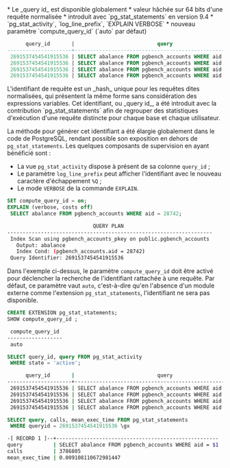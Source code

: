 <!--
Les commits sur ce sujet sont :

* https://git.postgresql.org/gitweb/?p=postgresql.git;a=commit;h=5fd9dfa5f50e4906c35133a414ebec5b6d518493
* https://git.postgresql.org/gitweb/?p=postgresql.git;a=commit;h=4f0b0966c866ae9f0e15d7cc73ccf7ce4e1af84b

Discussion

* https://gitlab.dalibo.info/formation/workshops/-/issues/132
* https://gitlab.dalibo.info/formation/workshops/-/issues/100

-->

<div class="slide-content">
* Le _query id_ est disponible globalement
  * valeur hâchée sur 64 bits d'une requête normalisée
  * introduit avec `pg_stat_statements` en version 9.4
  * `pg_stat_activity`, `log_line_prefix`, `EXPLAIN VERBOSE`
* nouveau paramètre `compute_query_id` (`auto` par défaut)

```sql
      query_id       |                           query
---------------------+---------------------------------------------------------
 2691537454541915536 | SELECT abalance FROM pgbench_accounts WHERE aid = 85694;
 2691537454541915536 | SELECT abalance FROM pgbench_accounts WHERE aid = 51222;
 2691537454541915536 | SELECT abalance FROM pgbench_accounts WHERE aid = 14006;
 2691537454541915536 | SELECT abalance FROM pgbench_accounts WHERE aid = 48639;
```
</div>

<div class="notes">
L'identifiant de requête est un _hash_ unique pour les requêtes dites normalisées,
qui présentent la même forme sans considération des expressions variables. Cet
identifiant, ou _query id_, a été introduit avec la contribution `pg_stat_statements`
afin de regrouper des statistiques d'exécution d'une requête distincte pour chaque
base et chaque utilisateur.

La méthode pour générer cet identifiant a été élargie globalement dans le code de
PostgreSQL, rendant possible son exposition en dehors de `pg_stat_statements`.
Les quelques composants de supervision en ayant bénéficié sont :

* La vue `pg_stat_activity` dispose à présent de sa colonne `query_id` ;
* Le paramètre `log_line_prefix` peut afficher l'identifiant avec le nouveau caractère d'échappement `%Q` ;
* Le mode `VERBOSE` de la commande `EXPLAIN`.

```sql
SET compute_query_id = on;
EXPLAIN (verbose, costs off)
 SELECT abalance FROM pgbench_accounts WHERE aid = 28742;
```
```sh
                            QUERY PLAN
-------------------------------------------------------------------
 Index Scan using pgbench_accounts_pkey on public.pgbench_accounts
   Output: abalance
   Index Cond: (pgbench_accounts.aid = 28742)
 Query Identifier: 2691537454541915536
```

Dans l'exemple ci-dessus, le paramètre `compute_query_id` doit être activé pour
déclencher la recherche de l'identifiant rattachée à une requête. Par défaut, ce
paramètre vaut `auto`, c'est-à-dire qu'en l'absence d'un module externe comme
l'extension `pg_stat_statements`, l'identifiant ne sera pas disponible.

```sql
CREATE EXTENSION pg_stat_statements;
SHOW compute_query_id ;
```
```sh
 compute_query_id 
------------------
 auto
```
```sql
SELECT query_id, query FROM pg_stat_activity 
 WHERE state = 'active';
```
```sh
      query_id       |                           query
---------------------+---------------------------------------------------------
 2691537454541915536 | SELECT abalance FROM pgbench_accounts WHERE aid = 85694;
 2691537454541915536 | SELECT abalance FROM pgbench_accounts WHERE aid = 51222;
 2691537454541915536 | SELECT abalance FROM pgbench_accounts WHERE aid = 14006;
 2691537454541915536 | SELECT abalance FROM pgbench_accounts WHERE aid = 48639;
```
```sql
SELECT query, calls, mean_exec_time FROM pg_stat_statements 
 WHERE queryid = 2691537454541915536 \gx
```
```sh
-[ RECORD 1 ]--+-----------------------------------------------------
query          | SELECT abalance FROM pgbench_accounts WHERE aid = $1
calls          | 3786805
mean_exec_time | 0.009108110672981447
```

</div>
